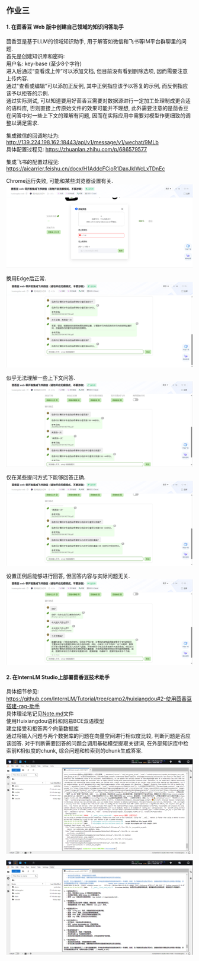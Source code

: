 ## 作业三
#### 1. 在茴香豆 Web 版中创建自己领域的知识问答助手
茴香豆是基于LLM的领域知识助手, 用于解答如微信和飞书等IM平台群聊里的问题.\
首先是创建知识库和密码:\
用户名: key-base (至少8个字符)\
进入后通过“查看或上传”可以添加文档, 但目前没有看到删除选项, 因而需要注意上传内容.\
通过"查看或编辑”可以添加正反例, 其中正例指应该予以答复的示例, 而反例指应该予以拒答的示例.\
通过实际测试, 可以知道要用好茴香豆需要对数据源进行一定加工处理制成更合适的语料库, 否则直接上传原始文件的效果可能并不理想, 此外需要注意的是茴香豆在问答中对一些上下文的理解有问题, 因而在实际应用中需要对模型作更细致的调整以满足需求.

集成微信的回调地址为:\
http://139.224.198.162:18443/api/v1/message/v1/wechat/9MLb \
具体配置过程见: https://zhuanlan.zhihu.com/p/686579577

集成飞书的配置过程见:\
https://aicarrier.feishu.cn/docx/H1AddcFCioR1DaxJklWcLxTDnEc

Chrome运行失败, 可能和某些浏览器设置有关.
![Task 1-0](Task-1-0.png "Task 1-0")

换用Edge后正常.
![Task 1-1](Task-1-1.png "Task 1-1")

似乎无法理解一些上下文问答.
![Task 1-2](Task-1-2.png "Task 1-2")

仅在某些提问方式下能够回答正确.
![Task 1-3](Task-1-3.png "Task 1-3")

设置正例后能够进行回答, 但回答内容与实际问题无关.
![Task 1-4](Task-1-4.png "Task 1-4")



#### 2. 在InternLM Studio上部署茴香豆技术助手
具体细节参见:\
https://github.com/InternLM/Tutorial/tree/camp2/huixiangdou#2-使用茴香豆搭建-rag-助手 \
具体理论笔记见[Note.md](./Note.md)文件\
使用Huixiangdou语料和网易BCE双语模型\
建立接受和拒答两个向量数据库\
通过将输入问题与两个数据库的问题在向量空间进行相似度比较, 判断问题是否应该回答. 对于判断需要回答的问题会调用基础模型提取关键词, 在外部知识库中检索前K相似度的chunk, 综合问题和检索到的chunk生成答案.

![Task 2-1](Task-2-1.png "Task 2-1")

![Task 2-2](Task-2-2.png "Task 2-2")